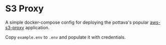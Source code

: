 # S3 Proxy

A simple docker-compose config for deploying the pottava's popular [aws-s3-proxy](https://github.com/pottava/aws-s3-proxy) application.

Copy `example.env` to `.env` and populate it with credentials.

